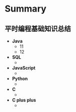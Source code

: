 # Summary #
## 平时编程基础知识总结 ##
<ul>
<li>
<b>Java</b>	<ul>
				<li>11</li>
    			<li>12</li>
			</ul>
</li>
<li>
<b>SQL</b>	<ul>
				<li></li>
			</ul>
</li>
<li>
<b>JavaScript</b>	<ul>
				<li></li>
			</ul>
</li>

<li>
<b>Python</b>	<ul>
				<li></li>
			</ul>
</li>

<li>
<b>C</b>	<ul>
				<li></li>
			</ul>
</li>

<li>
<b>C plus plus</b>	<ul>
				<li></li>
			</ul>
</li>
</ul>